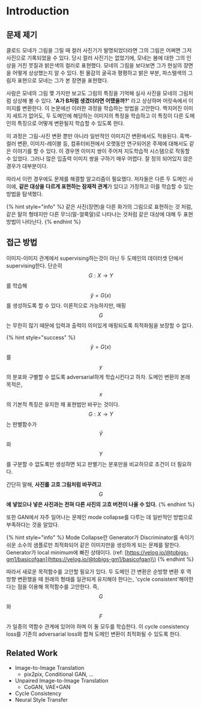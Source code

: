 # Introduction

## 문제 제기

클로드 모네가 그림을 그릴 때 컬러 사진기가 발명되었더라면 그의 그림은 어쩌면 그저 사진으로 기록되었을 수 있다. 당시 컬러 사진기는 없었기에, 모네는 봄에 대한 그의 인상을 거친 붓질과 밝은색의 컬러로 표현했다. 모네의 그림을 보다보면 그가 현실의 장면을 어떻게 상상했는지 알 수 있다. 튄 물감의 굴곡과 평평하고 밝은 부분, 파스텔색의 그림자 표현으로 모네는 그가 본 장면을 표현했다.

사람은 모네의 그림 몇 가지만 보고도 그림의 특징을 기억해 실사 사진을 모네의 그림처럼 상상해 볼 수 있다. **'A가 B처럼 생겼더라면 어땠을까?'** 라고 상상하며 머릿속에서 이미지를 변환한다. 이 논문에선 이러한 과정을 학습하는 방법을 고안한다. 짝지어진 이미지 세트가 없어도, 두 도메인에 해당하는 이미지의 특징을 학습하고 이 특징이 다른 도메인의 특징으로 어떻게 변환될지 학습할 수 있도록 한다.

이 과정은 그림-사진 변환 뿐만 아니라 일반적인 이미지간 변환에서도 적용된다. 흑백-컬러 변환, 이미지-레이블 등, 컴퓨터비젼에서 오랫동안 연구되어온 주제에 대해서도 같은 이야기를 할 수 있다. 이 경우엔 이미지 쌍이 주어져 지도학습적 시스템으로 작동할 수 있었다. 그러나 많은 입출력 이미지 쌍을 구하기 매우 어렵다. 잘 정의 되어있지 않은 경우가 대부분이다.

따라서 이런 경우에도 문제를 해결할 알고리즘이 필요했다. 저자들은 다른 두 도메인 사이에, **같은 대상을 다르게 표현하는 잠재적 관계**가 있다고 가정하고 이를 학습할 수 있는 방법을 탐색했다. 

{% hint style="info" %}
같은 사진\(장면\)을 다른 화가의 그림으로 표현하는 것 처럼, 같은 말의 형태지만 다른 무늬\(말-얼룩말\)로 나타나는 것처럼 같은 대상에 대해 두 표현방법이 나타난다.
{% endhint %}

## 접근 방법

​이미지-이미지 관계에서 supervising하는것이 아닌 두 도메인의 데이터셋 단에서 supervising한다. 단순히 $$G:X\rightarrow Y$$를 학습해 $$\hat y=G(x) $$를 생성하도록 할 수 있다. 이론적으로 가능하지만, 매핑 $$G$$는 무한히 많기 때문에 입력과 출력이 의미있게 매핑되도록 최적화됨을 보장할 수 없다. 

{% hint style="success" %}
$$\hat y = G(x)$$를 $$y$$의 분포와 구별할 수 없도록 adversarial하게 학습시킨다고 하자. 도메인 변환의 본래 목적은, $$x$$의 기본적 특징은 유지한 채 표현법만 바꾸는 것이다. $$G:X\rightarrow Y$$는 판별함수가 $$\hat Y$$와 $$Y$$를 구분할 수 없도록만 생성하면 되고 판별기는 분포만을 비교하므로 조건이 더 필요하다. 

간단히 말해, **사진를 고흐 그림처럼 바꾸려고** $$G$$**에 넣었으나 넣은 사진과는 전혀 다른 사진의 고흐 버전이 나올 수 있다.**
{% endhint %}

또한 GAN에서 자주 일어나는 문제인 mode collapse를 다루는 데 일반적인 방법으로 부족하다는 것을 알았다.

{% hint style="info" %}
Mode Collapse란 Generator가 Discriminator를 속이기 쉬운 소수의 샘플로만 최적화되어 같은 이미지만을 생성하게 되는 문제를 말한다. Generator가 local minimum에 빠진 상태이다. \(ref: [https://velog.io/@tobigs-gm1/basicofgan](https://velog.io/@tobigs-gm1/basicofgan)\)
{% endhint %}

따라서 새로운 목적함수를 고안할 필요가 있다. 두 도메인 간 변환은 순방향 변환 후 역방향 변환했을 때 원래의 형태를 일관되게 유지해야 한다는, 'cycle consistent'해야한다는 점을 이용해 목적함수를 고안한다. 즉, $$G$$와 $$F$$가 일종의 역함수 관계에 있어야 하며 이 둘 모두를 학습한다. 이 cycle consistency loss를 기존의 adversarial loss와 합쳐 도메인 변환이 최적화될 수 있도록 한다.

## Related Work

* Image-to-Image Translation 
  * pix2pix, Conditional GAN, ...
* Unpaired Image-to-Image Translation
  * CoGAN, VAE+GAN
* Cycle Consistency
* Neural Style Transfer

